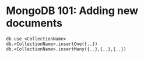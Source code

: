 # MongoDB 101: Adding new documents

```
db use <CollectionName>
db.<CollectionName>.insertOne({..})
db.<CollectionName>.insertMany({..},{..},{..})
```
